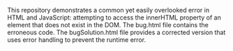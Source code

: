 This repository demonstrates a common yet easily overlooked error in HTML and JavaScript: attempting to access the innerHTML property of an element that does not exist in the DOM.  The bug.html file contains the erroneous code.  The bugSolution.html file provides a corrected version that uses error handling to prevent the runtime error.